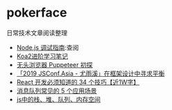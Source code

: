 # pokerface
日常技术文章阅读整理

* [Node.js 调试指南](https://github.com/nswbmw/node-in-debugging):查阅
* [Koa2进阶学习笔记](https://chenshenhai.github.io/koa2-note/)
* [无头浏览器 Puppeteer 初探](https://juejin.im/post/59e5a86c51882578bf185dba)
* [「2019 JSConf.Asia - 尤雨溪」在框架设计中寻求平衡](https://juejin.im/post/5d45be46f265da03cf7a70d7)
* [React 开发必须知道的 34 个技巧【近1W字】](https://juejin.im/post/5dcb5a80e51d4520db19b906)
* [消息队列常见的 5 个应用场景](https://segmentfault.com/a/1190000017130224)
* [js中的栈、堆、队列、内存空间](https://www.cnblogs.com/slly/p/10366290.html)
